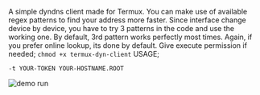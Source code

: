 A simple dyndns client made for Termux. You can make use of
available regex patterns to find your address more faster.
Since interface change device by device, you have to try 3 patterns in the code and use 
the working one. By default, 3rd pattern works perfectly most times.
Again, if you prefer online lookup, its done by default.
Give execute permission if needed; `chmod +x termux-dyn-client`
USAGE;

`-t YOUR-TOKEN YOUR-HOSTNAME.ROOT `


![demo run](https://raw.githubusercontent.com/bensh4/termux-dynv6-updater/master/test_run.jpg)
